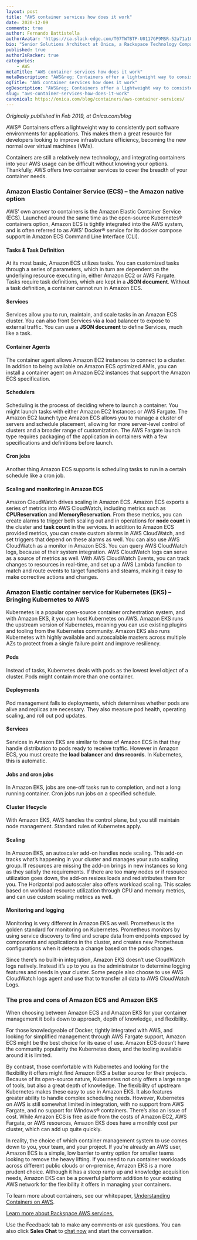 ```yaml
---
layout: post
title: "AWS container services how does it work"
date: 2020-12-09
comments: true
author: Fernando Battistella
authorAvatar: 'https://ca.slack-edge.com/T07TWTBTP-U0117GP9MSR-52a71a10bcbf-512'
bio: "Senior Solutions Architect at Onica, a Rackspace Technology Company"
published: true
authorIsRacker: true
categories:
    - AWS
metaTitle: "AWS container services how does it work"
metaDescription: "AWS&reg; Containers offer a lightweight way to consistently port software environments for applications. This makes them a great resource for developers looking to improve infrastructure efficiency, becoming the new normal over virtual machines (VMs)."
ogTitle: "AWS container services how does it work"
ogDescription: "AWS&reg; Containers offer a lightweight way to consistently port software environments for applications. This makes them a great resource for developers looking to improve infrastructure efficiency, becoming the new normal over virtual machines (VMs)."
slug: "aws-container-services-how-does-it-work"
canonical: https://onica.com/blog/containers/aws-container-services/
---
```


*Originally published in Feb 2019, at Onica.com/blog*

AWS&reg; Containers offers a lightweight way to consistently port software environments for applications. This makes them a great resource for developers looking to improve infrastructure efficiency, becoming the new normal over virtual machines (VMs).

<!--more-->

Containers are still a relatively new technology, and integrating containers into your AWS usage can be difficult without knowing your options. Thankfully, AWS offers two container services to cover the breadth of your container needs.
### Amazon Elastic Container Service (ECS) – the Amazon native option

AWS’ own answer to containers is the Amazon Elastic Container Service (ECS). Launched around the same time as the open-source Kubernetes&reg; containers option, Amazon ECS is tightly integrated into the AWS system, and is often referred to as AWS’ Docker&reg; service for its docker compose support in Amazon ECS Command Line Interface (CLI).

#### Tasks & Task Definition

At its most basic, Amazon ECS utilizes tasks. You can customized tasks through a series of parameters, which in turn are dependent on the underlying resource executing in, either Amazon EC2 or AWS Fargate. Tasks require task definitions, which are kept in a **JSON document**. Without a task definition, a container cannot run in Amazon ECS.

#### Services

Services allow you to run, maintain, and scale tasks in an Amazon ECS cluster. You can also front Services via a load balancer to expose to external traffic. You can use a **JSON document** to define Services, much like a task.

#### Container Agents

The container agent allows Amazon EC2 instances to connect to a cluster. In addition to being available on Amazon ECS optimized AMIs, you can install a container agent on Amazon EC2 instances that support the Amazon ECS specification.

#### Schedulers

Scheduling is the process of deciding where to launch a container. You might launch tasks with either Amazon EC2 Instances or AWS Fargate. The Amazon EC2 launch type Amazon ECS allows you to manage a cluster of servers and schedule placement, allowing for more server-level control of clusters and a broader range of customization.  The AWS Fargate launch type requires packaging of the application in containers with a few specifications and definitions before launch.

#### Cron jobs

Another thing Amazon ECS supports is scheduling tasks to run in a certain schedule like a cron job.

#### Scaling and monitoring in Amazon ECS

Amazon CloudWatch drives scaling in Amazon ECS. Amazon ECS exports a series of metrics into AWS CloudWatch, including metrics such as **CPUReservation** and **MemoryReservation**. From these metrics, you can create alarms to trigger both scaling out and in operations for **node count** in the cluster and **task count** in the services. In addition to Amazon ECS provided metrics, you can create custom alarms in AWS CloudWatch, and set triggers that depend on these alarms as well. You can also use AWS CloudWatch as a monitor in Amazon ECS. You can query AWS CloudWatch logs, because of their system integration. AWS CloudWatch logs can serve as a source of metrics as well. With AWS CloudWatch Events, you can track changes to resources in real-time, and set up a AWS Lambda function to match and route events to target functions and steams, making it easy to make corrective actions and changes.

### Amazon Elastic container service for Kubernetes (EKS) – Bringing Kubernetes to AWS

Kubernetes is a popular open-source container orchestration system, and with Amazon EKS, it you can host Kubernetes on AWS. Amazon EKS runs the upstream version of Kubernetes, meaning you can use existing plugins and tooling from the Kubernetes community. Amazon EKS also runs Kubernetes with highly available and autoscalable masters across multiple AZs to protect from a single failure point and improve resiliency.

#### Pods

Instead of tasks, Kubernetes deals with pods as the lowest level object of a cluster. Pods might contain more than one container.

#### Deployments

Pod management falls to deployments, which determines whether pods are alive and replicas are necessary. They also measure pod health, operating scaling, and roll out pod updates.

#### Services

Services in Amazon EKS are similar to those of Amazon ECS in that they handle distribution to pods ready to receive traffic. However in Amazon ECS, you must create the **load balancer** and **dns records**. In Kubernetes, this is automatic.

#### Jobs and cron jobs

In Amazon EKS, jobs are one-off tasks run to completion, and not a long running container. Cron jobs run jobs on a specified schedule.

#### Cluster lifecycle

With Amazon EKS, AWS handles the control plane, but you still maintain node management. Standard rules of Kubernetes apply.

#### Scaling

In Amazon EKS, an autoscaler add-on handles node scaling. This add-on tracks what’s happening in your cluster and manages your auto scaling group. If resources are missing the add-on brings in new instances so long as they satisfy the requirements. If there are too many nodes or if resource utilization goes down, the add-on resizes loads and  redistributes them for you. The Horizontal pod autoscaler also offers workload scaling. This scales based on workload resource utilization through CPU and memory metrics, and can use custom scaling metrics as well.

#### Monitoring and logging

Monitoring is very different in Amazon EKS as well. Prometheus is the golden standard for monitoring on Kubernetes. Prometheus monitors by using service discovery to find and scrape data from endpoints exposed by components and applications in the cluster, and creates new Prometheus configurations when it detects a change based on the pods changes.

Since there’s no built-in integration, Amazon EKS doesn’t use CloudWatch logs natively. Instead it’s up to you as the administrator to determine logging features and needs in your cluster. Some people also choose to use AWS CloudWatch logs agent and use that to transfer all data to AWS CloudWatch Logs.

### The pros and cons of Amazon ECS and Amazon EKS

When choosing between Amazon ECS and Amazon EKS for your container management it boils down to approach, depth of knowledge, and flexibility.

For those knowledgeable of Docker, tightly integrated with AWS, and looking for simplified management through AWS Fargate support, Amazon ECS might be the best choice for its ease of use. Amazon ECS doesn’t have the community popularity the Kubernetes does, and the tooling available around it is limited.

By contrast, those comfortable with Kubernetes and looking for the flexibility it offers might find Amazon EKS a better source for their projects. Because of its open-source nature, Kubernetes not only offers a large range of tools, but also a great depth of knowledge. The flexibility of upstream Kubernetes makes these easy to use in Amazon EKS. It also features greater ability to handle complex scheduling needs. However, Kubernetes on AWS  is still somewhat limited in integration, with no support from AWS Fargate, and no support for Windows&reg; containers. There’s also an issue of cost. While Amazon ECS is free aside from the costs of Amazon EC2, AWS Fargate, or AWS resources, Amazon EKS does have a monthly cost per cluster, which can add up quite quickly.

In reality, the choice of which container management system to use comes down to you, your team, and your project. If you’re already an AWS user, Amazon ECS is a simple, low barrier to entry option for smaller teams looking to remove the heavy lifting. If you need to run container workloads across different public clouds or on-premise, Amazon EKS is a more prudent choice. Although it has a steep ramp up and knowledge acquisition needs, Amazon EKS can be a powerful platform addition to your existing AWS network for the flexibility it offers in managing your containers.

To learn more about containers, see our whitepaper, [Understanding Containers on AWS](https://insights.onica.com/understanding-containers-on-aws).

<a class="cta blue" id="cta" href="https://www.rackspace.com/cloud/aws">Learn more about Rackspace AWS services.</a>

Use the Feedback tab to make any comments or ask questions. You can also click
**Sales Chat** to [chat now](https://www.rackspace.com/) and start the conversation.
